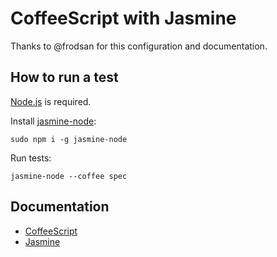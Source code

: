 # CoffeeScript with Jasmine
Thanks to @frodsan for this configuration and documentation.

## How to run a test
[Node.js](http://nodejs.org/#) is required.

Install [jasmine-node](https://github.com/mhevery/jasmine-node):

	sudo npm i -g jasmine-node

Run tests:

	jasmine-node --coffee spec

## Documentation
* [CoffeeScript](http://coffeescript.org/)
* [Jasmine](http://pivotal.github.com/jasmine/)